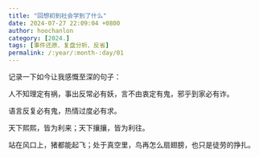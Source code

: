 ```yaml
---
title: "回想初到社会学到了什么"
date: 2024-07-27 22:09:04 +0800
author: hoochanlon
category: [2024.]
tags: [事件还原、复盘分析、反省]
permalink: /:year/:month-:day/01
---
```

记录一下如今让我感慨至深的句子：

人不知理定有祸，事出反常必有妖，言不由衷定有鬼，邪乎到家必有诈。

语言反复必有鬼，热情过度必有求。

天下熙熙，皆为利来；天下攘攘，皆为利往。

站在风口上，猪都能起飞；处于真空里，鸟再怎么扇翅膀，也只是徒劳的挣扎。